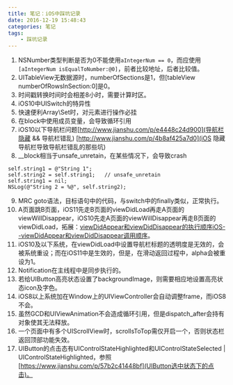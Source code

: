 ```yaml
---
title: 笔记：iOS中踩坑记录
date: 2016-12-19 15:48:43
categories: 笔记
tags: 
    - 踩坑记录
---
```


1. NSNumber类型判断是否为0不能使用`aIntegerNum == 0`，而应使用`[aIntegerNum isEqualToNumber:@0]`，前者比较地址，后者比较值。
2. UITableView无数据源时，numberOfSections是1，但[tableView numberOfRowsInSection:0]是0。
3. 时间戳转换时间时会相差8小时，需要计算时区。
4. iOS10中UISwitch的特异性
5. 快速便利Array\Set时，对元素进行操作必挂
6. 在block中使用成员变量，会导致循环引用
7. iOS10以下导航栏问题[http://www.jianshu.com/p/e4448c24d900](导航栏隐藏 && 导航栏错乱) [http://www.jianshu.com/p/4b8af425a7d0](iOS 隐藏导航栏导致导航栏错乱的那些坑)
8. __block相当于unsafe_unretain，在某些情况下，会导致crash
```
self.string1 = @"String 1";   
self.string2 = self.string1;   // unsafe_unretain
self.string1 = nil;  
NSLog(@"String 2 = %@", self.string2);  
```
9. MRC goto语法，目标语句中的代码，与switch中的finally类似，正常执行。
10. A页面跳B页面，iOS11先走B页面的viewDidLoad再走A页面的viewWillDisappear，iOS10先走A页面的viewWillDisappear再走B页面的viewDidLoad，拓展：[viewDidAppear和viewDidDisappear的执行顺序](https://www.jianshu.com/p/2ca25b1ebe5a)[iOS--viewDidAppear和viewDidDisappear调用顺序](https://www.jianshu.com/p/9391b8043445)。
11. iOS10及以下系统，在viewDidLoad中设置导航栏标题的透明度是无效的，会被系统重设；而在iOS11中是生效的，但是，在滑动返回过程中，alpha会被重设为1。
12. Notification在主线程中是同步执行的。
13. 若给UIButton高亮状态设置了backgroundImage，则需要相应地设置高亮状态icon及字色。
14. iOS8以上系统加在Window上的UIViewController会自动调整frame，而iOS8不会。
15. 虽然GCD和UIViewAnimation不会造成循环引用，但是dispatch_after会持有对象使其无法释放。
16. 一个页面中有多个UIScrollView时，scrollsToTop需仅开启一个，否则状态栏返回顶部功能失效。
17. UIButton的点击态有UIControlStateHighlighted和UIControlStateSelected | UIControlStateHighlighted，参照[https://www.jianshu.com/p/57b2c41448bf](UIButton选中状态下的点击)。